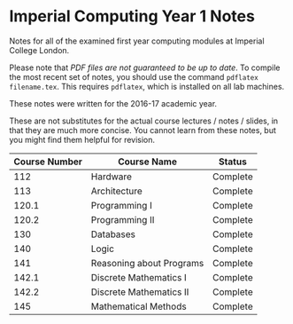 # Imperial Computing Year 1 Notes

Notes for all of the examined first year computing modules at Imperial College London.

Please note that *PDF files are not guaranteed to be up to date*. To compile the most recent set of notes, you should use the command `pdflatex filename.tex`. This requires `pdflatex`, which is installed on all lab machines.

These notes were written for the 2016-17 academic year.

These are not substitutes for the actual course lectures / notes / slides, in that they are much more concise. You cannot learn from these notes, but you might find them helpful for revision.

| Course Number | Course Name              | Status                      |
| ------------- | ------------------------ | --------------------------- |
| 112           | Hardware                 | Complete                    |
| 113           | Architecture             | Complete                    |
| 120.1         | Programming I            | Complete                    |
| 120.2         | Programming II           | Complete                    |
| 130           | Databases                | Complete                    |
| 140           | Logic                    | Complete                    |
| 141           | Reasoning about Programs | Complete                    |
| 142.1         | Discrete Mathematics I   | Complete                    |
| 142.2         | Discrete Mathematics II  | Complete                    |
| 145           | Mathematical Methods     | Complete                    |
